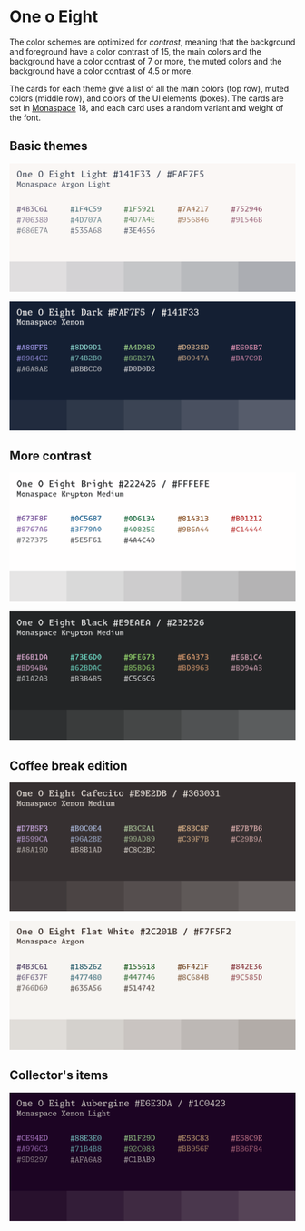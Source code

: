 # One o Eight

The color schemes are optimized for *contrast*, meaning that the background and
foreground have a color contrast of 15, the main colors and the background have
a color contrast of 7 or more, the muted colors and the background have a color
contrast of 4.5 or more.

The cards for each theme give a list of all the main colors (top row), muted
colors (middle row), and colors of the UI elements (boxes). The cards are set in
[Monaspace](https://monaspace.githubnext.com/) 18, and each card uses a random
variant and weight of the font.

## Basic themes

![](https://raw.githubusercontent.com/tpoisot/vscode-one-o-eight/main/cards/light.png)

![](https://raw.githubusercontent.com/tpoisot/vscode-one-o-eight/main/cards/dark.png)

## More contrast

![](https://raw.githubusercontent.com/tpoisot/vscode-one-o-eight/main/cards/bright.png)

![](https://raw.githubusercontent.com/tpoisot/vscode-one-o-eight/main/cards/black.png)

## Coffee break edition

![](https://raw.githubusercontent.com/tpoisot/vscode-one-o-eight/main/cards/cafecito.png)

![](https://raw.githubusercontent.com/tpoisot/vscode-one-o-eight/main/cards/flat-white.png)

## Collector's items

![](https://raw.githubusercontent.com/tpoisot/vscode-one-o-eight/main/cards/aubergine.png)
